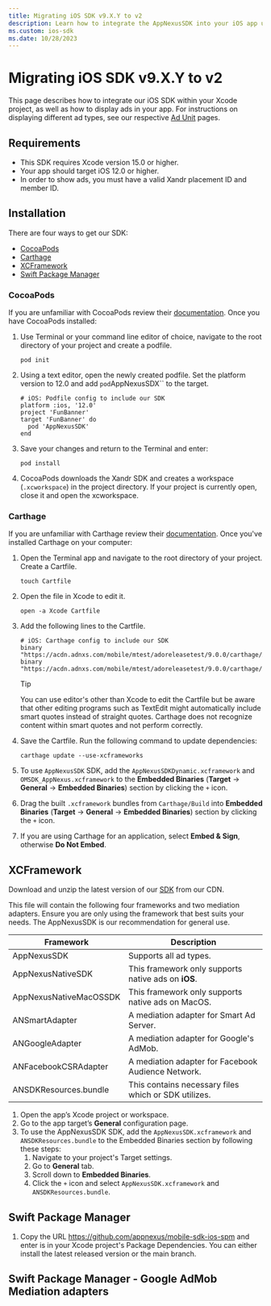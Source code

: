 ```yaml
---
title: Migrating iOS SDK v9.X.Y to v2
description: Learn how to integrate the AppNexusSDK into your iOS app using CocoaPods, Carthage, or XCFramework with detailed instructions.
ms.custom: ios-sdk
ms.date: 10/28/2023
---
```


# Migrating iOS SDK v9.X.Y to v2

This page describes how to integrate our iOS SDK within your Xcode project, as well as how to display ads in your app. For instructions on displaying different ad types, see our respective [Ad Unit](ios-sdk-ad-units.md) pages.

## Requirements

- This SDK requires Xcode version 15.0 or higher.
- Your app should target iOS 12.0 or higher.
- In order to show ads, you must have a valid Xandr placement ID and member ID.

## Installation

There are four ways to get our SDK:

- [CocoaPods](ios-sdk-integration-instructions.md#cocoapods)
- [Carthage](ios-sdk-integration-instructions.md#carthage)
- [XCFramework](ios-sdk-integration-instructions.md#xcframework)
- [Swift Package Manager](ios-sdk-integration-instructions.md#swift-package-manager)

### CocoaPods

If you are unfamiliar with CocoaPods review their [documentation](https://cocoapods.org/). Once you have CocoaPods installed:

1. Use Terminal or your command line editor of choice, navigate to the root directory of your project and create a podfile.

      ```
      pod init
      ```

1. Using a text editor, open the newly created podfile. Set the platform version to 12.0 and add `pod`AppNexusSDX`` to the target.

    ```
    # iOS: Podfile config to include our SDK
    platform :ios, '12.0'
    project 'FunBanner'
    target 'FunBanner' do
      pod 'AppNexusSDK'
    end

1. Save your changes and return to the Terminal and enter:

    ```
    pod install
    ```

1. CocoaPods downloads the Xandr SDK and creates a workspace (`.xcworkspace`) in the project directory. If your project is currently open, close it and open the xcworkspace.

### Carthage

If you are unfamiliar with Carthage review their [documentation](https://github.com/Carthage/Carthage/blob/master/README.md).
Once you've installed Carthage on your computer:

1. Open the Terminal app and navigate to the root directory of your project. Create a Cartfile.

   ```
   touch Cartfile
   ```

1. Open the file in Xcode to edit it.

    ```
    open -a Xcode Cartfile
    ```

1. Add the following lines to the Cartfile.

    ```
    # iOS: Carthage config to include our SDK
    binary "https://acdn.adnxs.com/mobile/mtest/adoreleasetest/9.0.0/carthage/AppNexusSDK.json"
    binary "https://acdn.adnxs.com/mobile/mtest/adoreleasetest/9.0.0/carthage/OMSDK_Microsoft.json"
    ```

    > [!TIP]
    > You can use editor's other than Xcode to edit the Cartfile but be aware that other editing programs such as TextEdit might automatically include smart quotes instead of straight quotes. Carthage does not recognize content within smart quotes and not perform correctly.

1. Save the Cartfile. Run the following command to update dependencies:

      ```
      carthage update --use-xcframeworks
      ```

1. To use `AppNexusSDK` SDK, add the `AppNexusSDKDynamic.xcframework` and `OMSDK_AppNexus.xcframework` to the **Embedded Binaries** (**Target** → **General** → **Embedded Binaries**) section by clicking the `+` icon.
1. Drag the built `.xcframework` bundles from `Carthage/Build` into **Embedded Binaries** (**Target** → **General** → **Embedded Binaries**) section by clicking the `+` icon.
1. If you are using Carthage for an application, select **Embed & Sign**, otherwise **Do Not Embed**.

## XCFramework

Download and unzip the latest version of our [SDK](https://adsdkdevstand.azureedge.net/dev/mobile/mtest/adoreleasetest/9.0.0-alpha.9/static/sdks.zip) from our CDN.

This file will contain the following four frameworks and two mediation adapters. Ensure you are only using the framework that best suits your needs. The AppNexusSDK is our recommendation for general use.

| Framework | Description |
|---|---|
| AppNexusSDK | Supports all ad types. |
| AppNexusNativeSDK | This framework only supports native ads on **iOS**. |
| AppNexusNativeMacOSSDK | This framework only supports native ads on MacOS. |
| ANSmartAdapter | A mediation adapter for Smart Ad Server. |
| ANGoogleAdapter | A mediation adapter for Google's AdMob. |
| ANFacebookCSRAdapter | A mediation adapter for Facebook Audience Network. |
| ANSDKResources.bundle | This contains necessary files which or SDK utilizes. |

1. Open the app’s Xcode project or workspace.
1. Go to the app target’s **General** configuration page.
1. To use the AppNexusSDK SDK, add the `AppNexusSDK.xcframework` and `ANSDKResources.bundle` to the Embedded Binaries section  by following these steps:
    1. Navigate to your project's Target settings.
    1. Go to **General** tab.
    1. Scroll down to **Embedded Binaries**.
    1. Click the `+` icon and select `AppNexusSDK.xcframework` and `ANSDKResources.bundle`.

## Swift Package Manager

1. Copy the URL https://github.com/appnexus/mobile-sdk-ios-spm and enter is in your Xcode project's Package Dependencies. You can either install the latest released version or the main branch.

## Swift Package Manager - Google AdMob Mediation adapters

